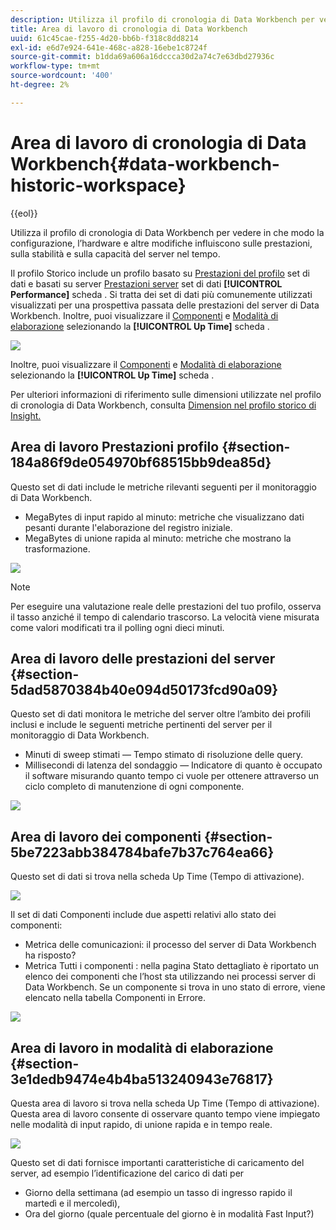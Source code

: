 ```yaml
---
description: Utilizza il profilo di cronologia di Data Workbench per vedere in che modo la configurazione, l’hardware e altre modifiche influiscono sulle prestazioni, sulla stabilità e sulla capacità del server nel tempo.
title: Area di lavoro di cronologia di Data Workbench
uuid: 61c45cae-f255-4d20-bb6b-f318c8dd8214
exl-id: e6d7e924-641e-468c-a828-16ebe1c8724f
source-git-commit: b1dda69a606a16dccca30d2a74c7e63dbd27936c
workflow-type: tm+mt
source-wordcount: '400'
ht-degree: 2%

---
```


# Area di lavoro di cronologia di Data Workbench{#data-workbench-historic-workspace}

{{eol}}

Utilizza il profilo di cronologia di Data Workbench per vedere in che modo la configurazione, l’hardware e altre modifiche influiscono sulle prestazioni, sulla stabilità e sulla capacità del server nel tempo.

Il profilo Storico include un profilo basato su [Prestazioni del profilo](../../../home/monitoring-installation/monitoring-profiles/monitoring-historical-using.md#section-184a86f9de054970bf68515bb9dea85d) set di dati e basati su server [Prestazioni server](../../../home/monitoring-installation/monitoring-profiles/monitoring-historical-using.md#section-5dad5870384b40e094d50173fcd90a09) set di dati **[!UICONTROL Performance]** scheda . Si tratta dei set di dati più comunemente utilizzati visualizzati per una prospettiva passata delle prestazioni del server di Data Workbench. Inoltre, puoi visualizzare il [Componenti](../../../home/monitoring-installation/monitoring-profiles/monitoring-historical-using.md#section-5be7223abb384784bafe7b37c764ea66) e [Modalità di elaborazione](../../../home/monitoring-installation/monitoring-profiles/monitoring-historical-using.md#section-5be7223abb384784bafe7b37c764ea66) selezionando la **[!UICONTROL Up Time]** scheda .

![](assets/Historic_Performance.png)

Inoltre, puoi visualizzare il [Componenti](../../../home/monitoring-installation/monitoring-profiles/monitoring-historical-using.md#section-5be7223abb384784bafe7b37c764ea66) e [Modalità di elaborazione](../../../home/monitoring-installation/monitoring-profiles/monitoring-historical-using.md#section-5be7223abb384784bafe7b37c764ea66) selezionando la **[!UICONTROL Up Time]** scheda .

Per ulteriori informazioni di riferimento sulle dimensioni utilizzate nel profilo di cronologia di Data Workbench, consulta [Dimension nel profilo storico di Insight.](../../../home/monitoring-installation/monitoring-appendix/monitoring-historical.md#concept-a42837c9c9274f83ad5bc5a6720f02b0)

## Area di lavoro Prestazioni profilo {#section-184a86f9de054970bf68515bb9dea85d}

Questo set di dati include le metriche rilevanti seguenti per il monitoraggio di Data Workbench.

* MegaBytes di input rapido al minuto: metriche che visualizzano dati pesanti durante l&#39;elaborazione del registro iniziale.
* MegaBytes di unione rapida al minuto: metriche che mostrano la trasformazione.

![](assets/Historic_Profile_Performance.png)

>[!NOTE]
>
>Per eseguire una valutazione reale delle prestazioni del tuo profilo, osserva il tasso anziché il tempo di calendario trascorso. La velocità viene misurata come valori modificati tra il polling ogni dieci minuti.

## Area di lavoro delle prestazioni del server {#section-5dad5870384b40e094d50173fcd90a09}

Questo set di dati monitora le metriche del server oltre l’ambito dei profili inclusi e include le seguenti metriche pertinenti del server per il monitoraggio di Data Workbench.

* Minuti di sweep stimati — Tempo stimato di risoluzione delle query.
* Millisecondi di latenza del sondaggio — Indicatore di quanto è occupato il software misurando quanto tempo ci vuole per ottenere attraverso un ciclo completo di manutenzione di ogni componente.

![](assets/Historic_Server_Performance.png)

## Area di lavoro dei componenti {#section-5be7223abb384784bafe7b37c764ea66}

Questo set di dati si trova nella scheda Up Time (Tempo di attivazione).

![](assets/Up_Time.png)

Il set di dati Componenti include due aspetti relativi allo stato dei componenti:

* Metrica delle comunicazioni: il processo del server di Data Workbench ha risposto?
* Metrica Tutti i componenti : nella pagina Stato dettagliato è riportato un elenco dei componenti che l’host sta utilizzando nei processi server di Data Workbench. Se un componente si trova in uno stato di errore, viene elencato nella tabella Componenti in Errore.

![](assets/Up_Time_components.png)

## Area di lavoro in modalità di elaborazione {#section-3e1dedb9474e4b4ba513240943e76817}

Questa area di lavoro si trova nella scheda Up Time (Tempo di attivazione). Questa area di lavoro consente di osservare quanto tempo viene impiegato nelle modalità di input rapido, di unione rapida e in tempo reale.

![](assets/Up_Time_Processing_mode.png)

Questo set di dati fornisce importanti caratteristiche di caricamento del server, ad esempio l’identificazione del carico di dati per

* Giorno della settimana (ad esempio un tasso di ingresso rapido il martedì e il mercoledì),
* Ora del giorno (quale percentuale del giorno è in modalità Fast Input?)
